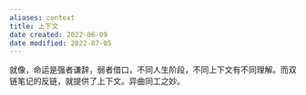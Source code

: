 ```yaml
---
aliases: context
title: 上下文
date created: 2022-06-09
date modified: 2022-07-05
---
```


就像，命运是强者谦辞，弱者借口，不同人生阶段，不同上下文有不同理解。而双链笔记的反链，就提供了上下文。异曲同工之妙。
